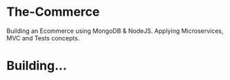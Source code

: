 # The-Commerce
  Building an Ecommerce using MongoDB &amp; NodeJS. Applying Microservices, MVC and Tests concepts.

# Building...
